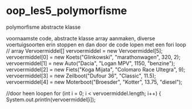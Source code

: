 # oop_les5_polymorfisme

polymorfisme
abstracte klasse

voornaamste code, abstracte klasse array aanmaken, diverse voertuigsoorten erin stoppen en dan door de code lopen met een fori loop
// array
Vervoermiddel[] vervoermiddel = new Vervoermiddel[5];
vervoermiddel[0] = new Koets("Glinkowski", "marathonwagen", 320, 2);
vervoermiddel[1] = new Auto("Dacia", "Logan MPV", 1150, "benzine");
vervoermiddel[2] = new Fiets("Koga Mijata", "Colomaro Race Ultegra", 9);
vervoermiddel[3] = new Zeilboot("Dufour 36", "Classic", 11.5);
vervoermiddel[4] = new Moterboot("Broesder", "Kotter", 13.75, "diesel");

//door heen loopen
for (int i = 0; i < vervoermiddel.length; i++) {
     System.out.println(vervoermiddel[i]);

